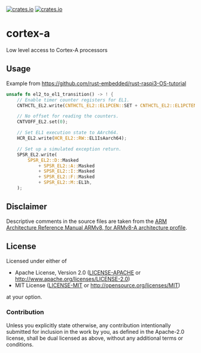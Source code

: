 [![crates.io](https://img.shields.io/crates/d/cortex-a.svg)](https://crates.io/crates/cortex-a)
[![crates.io](https://img.shields.io/crates/v/cortex-a.svg)](https://crates.io/crates/cortex-a)

# cortex-a

Low level access to Cortex-A processors

## Usage

Example from https://github.com/rust-embedded/rust-raspi3-OS-tutorial

```rust
unsafe fn el2_to_el1_transition() -> ! {
    // Enable timer counter registers for EL1.
    CNTHCTL_EL2.write(CNTHCTL_EL2::EL1PCEN::SET + CNTHCTL_EL2::EL1PCTEN::SET);

    // No offset for reading the counters.
    CNTVOFF_EL2.set(0);

    // Set EL1 execution state to AArch64.
    HCR_EL2.write(HCR_EL2::RW::EL1IsAarch64);

    // Set up a simulated exception return.
    SPSR_EL2.write(
        SPSR_EL2::D::Masked
            + SPSR_EL2::A::Masked
            + SPSR_EL2::I::Masked
            + SPSR_EL2::F::Masked
            + SPSR_EL2::M::EL1h,
    );
```

## Disclaimer

Descriptive comments in the source files are taken from the
[ARM Architecture Reference Manual ARMv8, for ARMv8-A architecture profile](https://static.docs.arm.com/ddi0487/ca/DDI0487C_a_armv8_arm.pdf?_ga=2.266626254.1122218691.1534883460-1326731866.1530967873).

## License

Licensed under either of

- Apache License, Version 2.0 ([LICENSE-APACHE](LICENSE-APACHE) or
  http://www.apache.org/licenses/LICENSE-2.0)
- MIT License ([LICENSE-MIT](LICENSE-MIT) or http://opensource.org/licenses/MIT)

at your option.

### Contribution

Unless you explicitly state otherwise, any contribution intentionally submitted for inclusion in the
work by you, as defined in the Apache-2.0 license, shall be dual licensed as above, without any
additional terms or conditions.
